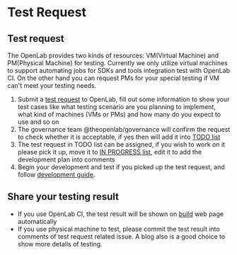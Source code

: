 # Test Request

## Test request

The OpenLab provides two kinds of resources: VM\(Virtual Machine\) and PM\(Physical Machine\) for testing. Currently we only utilize virtual machines to support automating jobs for SDKs and tools integration test with OpenLab CI. On the other hand you can request PMs for your special testing if VM can't meet your testing needs.

1. Submit a [test request](https://github.com/theopenlab/openlab/issues/new?template=test-request.md&labels=integration%20case) to OpenLab, fill out some information to show your test cases like what testing scenario are you planning to implement, what kind of machines \(VMs or PMs\) and how many do you expect to use and so on 
2. The governance team @theopenlab/governance will confirm the request to check whether it is acceptable, if yes then will add it into [TODO list](https://github.com/orgs/theopenlab/projects/1#column-1860008)
3. The test request in TODO list can be assigned, if you wish to work on it please pick it up, move it to [IN PROGRESS list](https://github.com/orgs/theopenlab/projects/1#column-1860011), edit it to add the development plan into comments
4. Begin your development and test if you picked up the test request, and follow [development guide](development-guide.md).

## Share your testing result

* If you use OpenLab CI, the test result will be shown on [build](http://status.openlabtesting.org/builds]) web page automatically
* If you use physical machine to test, please commit the test result into comments of test request related issue. A blog also is a good choice to show more details of testing.


